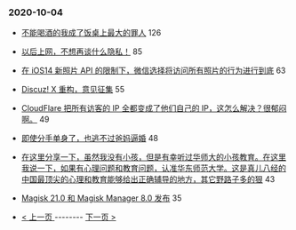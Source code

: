 ### 2020-10-04 
- [不能喝酒的我成了饭桌上最大的罪人](https://www.v2ex.com/t/712401) 126
- [以后上网，不想再谈什么隐私！](https://www.v2ex.com/t/712403) 85
- [在 iOS14 新照片 API 的限制下，微信选择将访问所有照片的行为进行到底](https://www.v2ex.com/t/712443) 63
- [Discuz! X 重构，意见征集](https://www.v2ex.com/t/712456) 55
- [CloudFlare 把所有访客的 IP 全都变成了他们自己的 IP，这怎么解决？很郁闷啊。](https://www.v2ex.com/t/712445) 49
- [即使分手单身了，也逃不过爸妈逼婚](https://www.v2ex.com/t/712428) 48
- [在这里分享一下，虽然我没有小孩，但是有幸听过华师大的小孩教育。在这里我说一下，如果有心理问题和教育问题，认准华东师范大学。这是真儿八经的中国最顶尖的心理和教育能够给出正确辅导的地方，其它野路子多的狠](https://www.v2ex.com/t/712393) 43
- [Magisk 21.0 和 Magisk Manager 8.0 发布](https://www.v2ex.com/t/712411) 35 

- [ < 上一页 ](https://github.com/able8/v2ex-hot-record/blob/master/2020-10-03.md) -------- [ 下一页 > ](https://github.com/able8/v2ex-hot-record/blob/master/2020-10-05.md)